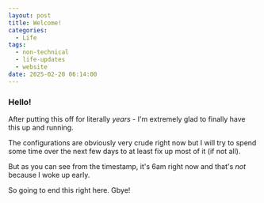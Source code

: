 ```yaml
---
layout: post
title: Welcome!
categories:
  - Life
tags:
  - non-technical
  - life-updates
  - website
date: 2025-02-20 06:14:00
---
```

### Hello!

After putting this off for literally *years* - I'm extremely glad to finally have this up and running.

The configurations are obviously very crude right now but I will try to spend some time over the next few days to at least fix up most of it (if not all).

But as you can see from the timestamp, it's 6am right now and that's *not* because I woke up early.

So going to end this right here. Gbye!
